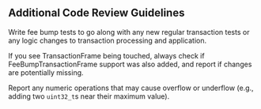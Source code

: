 ## Additional Code Review Guidelines
Write fee bump tests to go along with any new regular transaction tests or any logic changes to transaction processing and application.

If you see TransactionFrame being touched, always check if FeeBumpTransactionFrame support was also added, and report if changes are potentially missing.

Report any numeric operations that may cause overflow or underflow (e.g., adding two `uint32_t`s near their maximum value).
